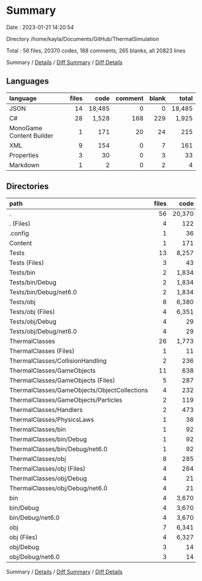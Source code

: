 # Summary

Date : 2023-01-21 14:20:54

Directory /home/kayla/Documents/GitHub/ThermalSimulation

Total : 56 files,  20370 codes, 188 comments, 265 blanks, all 20823 lines

Summary / [Details](details.md) / [Diff Summary](diff.md) / [Diff Details](diff-details.md)

## Languages
| language | files | code | comment | blank | total |
| :--- | ---: | ---: | ---: | ---: | ---: |
| JSON | 14 | 18,485 | 0 | 0 | 18,485 |
| C# | 28 | 1,528 | 168 | 229 | 1,925 |
| MonoGame Content Builder | 1 | 171 | 20 | 24 | 215 |
| XML | 9 | 154 | 0 | 7 | 161 |
| Properties | 3 | 30 | 0 | 3 | 33 |
| Markdown | 1 | 2 | 0 | 2 | 4 |

## Directories
| path | files | code | comment | blank | total |
| :--- | ---: | ---: | ---: | ---: | ---: |
| . | 56 | 20,370 | 188 | 265 | 20,823 |
| . (Files) | 4 | 122 | 9 | 26 | 157 |
| .config | 1 | 36 | 0 | 0 | 36 |
| Content | 1 | 171 | 20 | 24 | 215 |
| Tests | 13 | 8,257 | 11 | 17 | 8,285 |
| Tests (Files) | 3 | 43 | 0 | 9 | 52 |
| Tests/bin | 2 | 1,834 | 0 | 0 | 1,834 |
| Tests/bin/Debug | 2 | 1,834 | 0 | 0 | 1,834 |
| Tests/bin/Debug/net6.0 | 2 | 1,834 | 0 | 0 | 1,834 |
| Tests/obj | 8 | 6,380 | 11 | 8 | 6,399 |
| Tests/obj (Files) | 4 | 6,351 | 0 | 0 | 6,351 |
| Tests/obj/Debug | 4 | 29 | 11 | 8 | 48 |
| Tests/obj/Debug/net6.0 | 4 | 29 | 11 | 8 | 48 |
| ThermalClasses | 26 | 1,773 | 138 | 191 | 2,102 |
| ThermalClasses (Files) | 1 | 11 | 0 | 2 | 13 |
| ThermalClasses/CollisionHandling | 2 | 236 | 46 | 26 | 308 |
| ThermalClasses/GameObjects | 11 | 638 | 22 | 94 | 754 |
| ThermalClasses/GameObjects (Files) | 5 | 287 | 9 | 48 | 344 |
| ThermalClasses/GameObjects/ObjectCollections | 4 | 232 | 2 | 28 | 262 |
| ThermalClasses/GameObjects/Particles | 2 | 119 | 11 | 18 | 148 |
| ThermalClasses/Handlers | 2 | 473 | 27 | 52 | 552 |
| ThermalClasses/PhysicsLaws | 1 | 38 | 32 | 9 | 79 |
| ThermalClasses/bin | 1 | 92 | 0 | 0 | 92 |
| ThermalClasses/bin/Debug | 1 | 92 | 0 | 0 | 92 |
| ThermalClasses/bin/Debug/net6.0 | 1 | 92 | 0 | 0 | 92 |
| ThermalClasses/obj | 8 | 285 | 11 | 8 | 304 |
| ThermalClasses/obj (Files) | 4 | 264 | 0 | 0 | 264 |
| ThermalClasses/obj/Debug | 4 | 21 | 11 | 8 | 40 |
| ThermalClasses/obj/Debug/net6.0 | 4 | 21 | 11 | 8 | 40 |
| bin | 4 | 3,670 | 0 | 0 | 3,670 |
| bin/Debug | 4 | 3,670 | 0 | 0 | 3,670 |
| bin/Debug/net6.0 | 4 | 3,670 | 0 | 0 | 3,670 |
| obj | 7 | 6,341 | 10 | 7 | 6,358 |
| obj (Files) | 4 | 6,327 | 0 | 0 | 6,327 |
| obj/Debug | 3 | 14 | 10 | 7 | 31 |
| obj/Debug/net6.0 | 3 | 14 | 10 | 7 | 31 |

Summary / [Details](details.md) / [Diff Summary](diff.md) / [Diff Details](diff-details.md)
